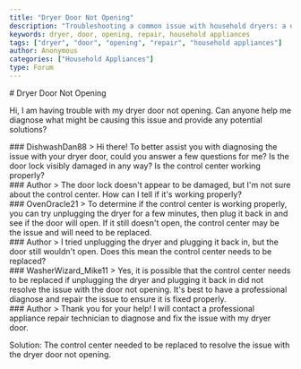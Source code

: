```yaml
---
title: "Dryer Door Not Opening"
description: "Troubleshooting a common issue with household dryers: a door that won't open"
keywords: dryer, door, opening, repair, household appliances
tags: ["dryer", "door", "opening", "repair", "household appliances"]
author: Anonymous
categories: ["Household Appliances"]
type: Forum
---
```


<div class="initial-post">
    # Dryer Door Not Opening
    <p>Hi, I am having trouble with my dryer door not opening. Can anyone help me diagnose what might be causing this issue and provide any potential solutions?</p>
</div>

<div class="reply technician">
    ### DishwashDan88
    > Hi there! To better assist you with diagnosing the issue with your dryer door, could you answer a few questions for me? Is the door lock visibly damaged in any way? Is the control center working properly?
</div>

<div class="reply author">
    ### Author
    > The door lock doesn't appear to be damaged, but I'm not sure about the control center. How can I tell if it's working properly?
</div>

<div class="reply technician">
    ### OvenOracle21
    > To determine if the control center is working properly, you can try unplugging the dryer for a few minutes, then plug it back in and see if the door will open. If it still doesn't open, the control center may be the issue and will need to be replaced.
</div>

<div class="reply author">
    ### Author
    > I tried unplugging the dryer and plugging it back in, but the door still wouldn't open. Does this mean the control center needs to be replaced?
</div>

<div class="reply technician">
    ### WasherWizard_Mike11
    > Yes, it is possible that the control center needs to be replaced if unplugging the dryer and plugging it back in did not resolve the issue with the door not opening. It's best to have a professional diagnose and repair the issue to ensure it is fixed properly.
</div>

<div class="reply author">
    ### Author
    > Thank you for your help! I will contact a professional appliance repair technician to diagnose and fix the issue with my dryer door.
</div>

Solution: The control center needed to be replaced to resolve the issue with the dryer door not opening.